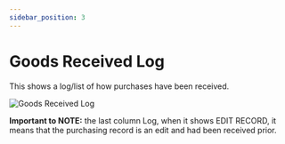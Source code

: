 ```yaml
---
sidebar_position: 3
---
```


# Goods Received Log

This shows a log/list of how purchases have been received.

![Goods Received Log](/img/screenshots/goods_received_log.PNG) 

**Important to NOTE:** the last column Log, when it shows EDIT RECORD, it means that the purchasing record is an edit and had been received prior.
